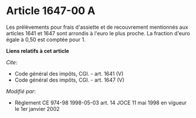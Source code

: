 # Article 1647-00 A

Les prélèvements pour frais d'assiette et de recouvrement mentionnés aux articles 1641 et 1647 sont arrondis à l'euro le plus
proche. La fraction d'euro égale à 0,50 est comptée pour 1.

**Liens relatifs à cet article**

_Cite_:

  - Code général des impôts, CGI. - art. 1641 (V)
  - Code général des impôts, CGI. - art. 1647 (V)

_Modifié par_:

  - Règlement CE 974-98 1998-05-03 art. 14 JOCE 11 mai 1998 en vigueur le 1er janvier 2002
